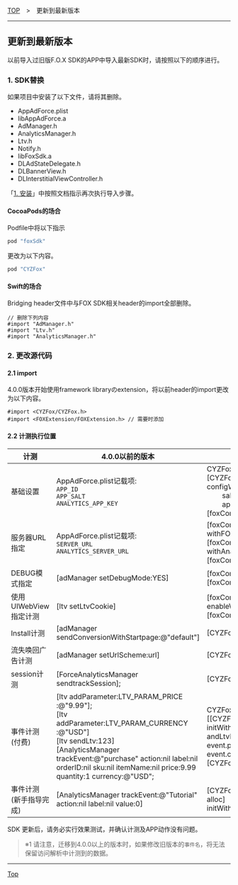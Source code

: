 [TOP](../../README.md)　>　更新到最新版本    

---

## 更新到最新版本

以前导入过旧版F.O.X SDK的APP中导入最新SDK时，请按照以下的顺序进行。

### 1. SDK替换
如果项目中安装了以下文件，请将其删除。
* AppAdForce.plist
* libAppAdForce.a
* AdManager.h
* AnalyticsManager.h
* Ltv.h
* Notify.h
* libFoxSdk.a
* DLAdStateDelegate.h
* DLBannerView.h
* DLInterstitialViewController.h

「[1. 安装](../../../README.md#install_sdk)」中按照文档指示再次执行导入步骤。

#### CocoaPods的场合
Podfile中将以下指示
```ruby
pod "foxSdk"
```
更改为以下内容。
```ruby
pod "CYZFox"
```

#### Swift的场合
Bridging header文件中与FOX SDK相关header的import全部删除。
```objc
// 删除下列内容
#import "AdManager.h"
#import "Ltv.h"
#import "AnalyticsManager.h"
```

### 2. 更改源代码
#### 2.1 import
4.0.0版本开始使用framework libraryのextension，将以前header的import更改为以下内容。
```objc
#import <CYZFox/CYZFox.h>
#import <FOXExtension/FOXExtension.h> // 需要时添加
```
#### 2.2 计测执行位置
|计测|4.0.0以前的版本|4.0.0以后的版本|
|---|---|---|
|基础设置|AppAdForce.plist记载项:<br/>`APP_ID`<br/>`APP_SALT`<br/>`ANALYTICS_APP_KEY`|CYZFoxConfig* foxConfig = [CYZFoxConfig configWithAppId:4879<br/>&nbsp;&nbsp;&nbsp;&nbsp;&nbsp;&nbsp;&nbsp;&nbsp;salt:@"xxxxx" <br/>&nbsp;&nbsp;&nbsp;&nbsp;&nbsp;&nbsp;&nbsp;&nbsp;appKey:@"yyyyyy"];<br/>[foxConfig activate];|
|服务器URL指定|AppAdForce.plist记载项:<br/>`SERVER_URL`<br/>`ANALYTICS_SERVER_URL`|[foxConfig withFOXServerURL:@"xxxxx"];<br>[foxConfig withAnalyticsServerURL:@"yyyyy"];<br>[foxConfig activate];
|DEBUG模式指定|[adManager setDebugMode:YES]|[foxConfig enableDebugMode];<br>[foxConfig activate];
|使用UIWebView指定计测|[ltv setLtvCookie]|[foxConfig enableWebViewTracking];<br>[foxConfig activate];
|Install计测|[adManager sendConversionWithStartpage:@"default"]|[CYZFox trackInstall]|
|流失唤回广告计测|[adManager setUrlScheme:url]|[CYZFox handleOpenURL:url]|
|session计测|[ForceAnalyticsManager sendtrackSession];|[CYZFox trackSession]|
|事件计测<br/>(付费)|[ltv addParameter:LTV_PARAM_PRICE :@"9.99"];<br/>[ltv addParameter:LTV_PARAM_CURRENCY :@"USD"]<br/>[ltv sendLtv:123]<br/> [AnalyticsManager trackEvent:@"purchase" action:nil label:nil orderID:nil sku:nil itemName:nil price:9.99 quantity:1 currency:@"USD";|CYZFoxEvent* event = [[CYZFoxEvent alloc] initWithEventName:@"purchase" andLtvId:123];<br/>event.price = 9.99;<br/>event.currency = @"USD";<br/>[CYZFox trackEvent:event];|
|事件计测<br/>(新手指导完成)|[AnalyticsManager trackEvent:@"Tutorial" action:nil label:nil value:0]|[CYZFox trackEvent:[[CYZFoxEvent alloc] initWithEventName:@"Tutorial"]];|



SDK 更新后，请务必实行效果测试，并确认计测及APP动作没有问题。
> ※1 请注意，迁移到4.0.0以上的版本时，如果修改旧版本的`事件名`，将无法保留访问解析中计测到的数据。

---
[Top](../../README.md)
